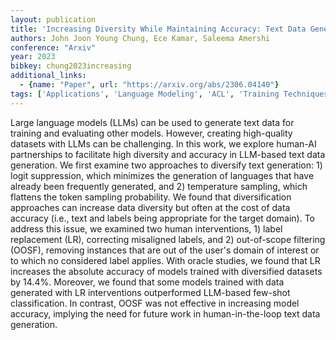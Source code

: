 ```yaml
---
layout: publication
title: 'Increasing Diversity While Maintaining Accuracy: Text Data Generation With Large Language Models And Human Interventions'
authors: John Joon Young Chung, Ece Kamar, Saleema Amershi
conference: "Arxiv"
year: 2023
bibkey: chung2023increasing
additional_links:
  - {name: "Paper", url: "https://arxiv.org/abs/2306.04140"}
tags: ['Applications', 'Language Modeling', 'ACL', 'Training Techniques', 'Few-Shot']
---
```

Large language models (LLMs) can be used to generate text data for training
and evaluating other models. However, creating high-quality datasets with LLMs
can be challenging. In this work, we explore human-AI partnerships to
facilitate high diversity and accuracy in LLM-based text data generation. We
first examine two approaches to diversify text generation: 1) logit
suppression, which minimizes the generation of languages that have already been
frequently generated, and 2) temperature sampling, which flattens the token
sampling probability. We found that diversification approaches can increase
data diversity but often at the cost of data accuracy (i.e., text and labels
being appropriate for the target domain). To address this issue, we examined
two human interventions, 1) label replacement (LR), correcting misaligned
labels, and 2) out-of-scope filtering (OOSF), removing instances that are out
of the user's domain of interest or to which no considered label applies. With
oracle studies, we found that LR increases the absolute accuracy of models
trained with diversified datasets by 14.4%. Moreover, we found that some models
trained with data generated with LR interventions outperformed LLM-based
few-shot classification. In contrast, OOSF was not effective in increasing
model accuracy, implying the need for future work in human-in-the-loop text
data generation.
